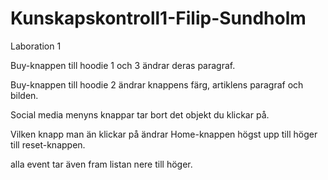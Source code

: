 # Kunskapskontroll1-Filip-Sundholm
Laboration 1

Buy-knappen till hoodie 1 och 3 ändrar deras paragraf.

Buy-knappen till hoodie 2 ändrar knappens färg, artiklens paragraf och bilden.

Social media menyns knappar tar bort det objekt du klickar på.

Vilken knapp man än klickar på ändrar Home-knappen högst upp till höger till reset-knappen.

alla event tar även fram listan nere till höger.
